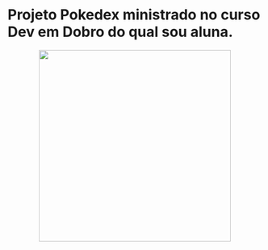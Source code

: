 
<h1>
  Projeto Pokedex ministrado no curso Dev em Dobro do qual sou aluna.
</h1>


<p align="center">
  <img width="380" src="src/readme/pokedex.gif">
</p>
